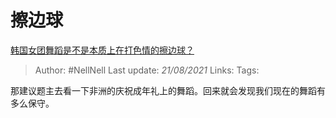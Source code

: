 # 擦边球
[韩国女团舞蹈是不是本质上在打色情的擦边球？](https://www.zhihu.com/question/35317151/answer/866583892)

> Author: #NellNell 
> Last update: *21/08/2021* 
> Links:
> Tags: 

那建议题主去看一下非洲的庆祝成年礼上的舞蹈。回来就会发现我们现在的舞蹈有多么保守。